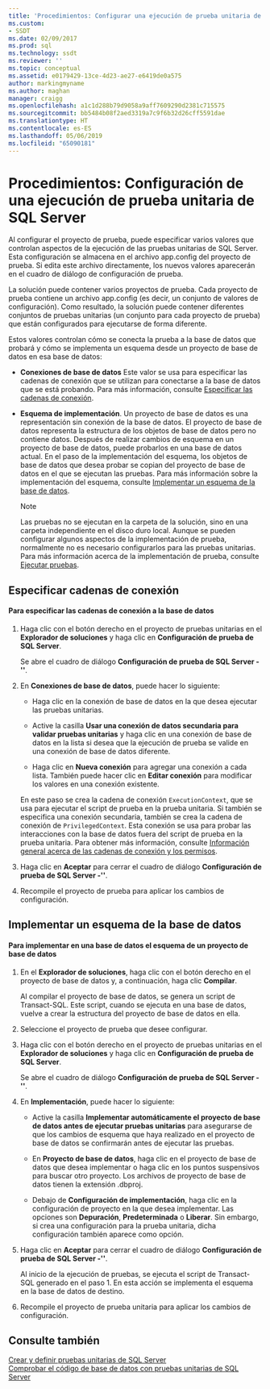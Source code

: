 ```yaml
---
title: 'Procedimientos: Configurar una ejecución de prueba unitaria de SQL Server | Microsoft Docs'
ms.custom:
- SSDT
ms.date: 02/09/2017
ms.prod: sql
ms.technology: ssdt
ms.reviewer: ''
ms.topic: conceptual
ms.assetid: e0179429-13ce-4d23-ae27-e6419de0a575
author: markingmyname
ms.author: maghan
manager: craigg
ms.openlocfilehash: a1c1d288b79d9058a9aff7609290d2381c715575
ms.sourcegitcommit: bb5484b08f2aed3319a7c9f6b32d26cff5591dae
ms.translationtype: HT
ms.contentlocale: es-ES
ms.lasthandoff: 05/06/2019
ms.locfileid: "65090181"
---
```

# <a name="how-to-configure-sql-server-unit-test-execution"></a>Procedimientos: Configuración de una ejecución de prueba unitaria de SQL Server
Al configurar el proyecto de prueba, puede especificar varios valores que controlan aspectos de la ejecución de las pruebas unitarias de SQL Server. Esta configuración se almacena en el archivo app.config del proyecto de prueba. Si edita este archivo directamente, los nuevos valores aparecerán en el cuadro de diálogo de configuración de prueba.  
  
La solución puede contener varios proyectos de prueba. Cada proyecto de prueba contiene un archivo app.config (es decir, un conjunto de valores de configuración). Como resultado, la solución puede contener diferentes conjuntos de pruebas unitarias (un conjunto para cada proyecto de prueba) que están configurados para ejecutarse de forma diferente.  
  
Estos valores controlan cómo se conecta la prueba a la base de datos que probará y cómo se implementa un esquema desde un proyecto de base de datos en esa base de datos:  
  
-   **Conexiones de base de datos** Este valor se usa para especificar las cadenas de conexión que se utilizan para conectarse a la base de datos que se está probando. Para más información, consulte [Especificar las cadenas de conexión](#SpecifyConnectionStrings).  
  
-   **Esquema de implementación**. Un proyecto de base de datos es una representación sin conexión de la base de datos. El proyecto de base de datos representa la estructura de los objetos de base de datos pero no contiene datos. Después de realizar cambios de esquema en un proyecto de base de datos, puede probarlos en una base de datos actual. En el paso de la implementación del esquema, los objetos de base de datos que desea probar se copian del proyecto de base de datos en el que se ejecutan las pruebas. Para más información sobre la implementación del esquema, consulte [Implementar un esquema de la base de datos](#DeployingDBSchema).  
  
    > [!NOTE]  
    > Las pruebas no se ejecutan en la carpeta de la solución, sino en una carpeta independiente en el disco duro local. Aunque se pueden configurar algunos aspectos de la implementación de prueba, normalmente no es necesario configurarlos para las pruebas unitarias. Para más información acerca de la implementación de prueba, consulte [Ejecutar pruebas](https://msdn.microsoft.com/library/dd286680(VS.100).aspx).  
  
## <a name="SpecifyConnectionStrings"></a>Especificar cadenas de conexión  
  
#### <a name="to-specify-database-connection-strings"></a>Para especificar las cadenas de conexión a la base de datos  
  
1.  Haga clic con el botón derecho en el proyecto de pruebas unitarias en el **Explorador de soluciones** y haga clic en **Configuración de prueba de SQL Server**.  
  
    Se abre el cuadro de diálogo **Configuración de prueba de SQL Server -'<projectname>'**.  
  
2.  En **Conexiones de base de datos**, puede hacer lo siguiente:  
  
    -   Haga clic en la conexión de base de datos en la que desea ejecutar las pruebas unitarias.  
  
    -   Active la casilla **Usar una conexión de datos secundaria para validar pruebas unitarias** y haga clic en una conexión de base de datos en la lista si desea que la ejecución de prueba se valide en una conexión de base de datos diferente.  
  
    -   Haga clic en **Nueva conexión** para agregar una conexión a cada lista. También puede hacer clic en **Editar conexión** para modificar los valores en una conexión existente.  
  
    En este paso se crea la cadena de conexión `ExecutionContext`, que se usa para ejecutar el script de prueba en la prueba unitaria. Si también se especifica una conexión secundaria, también se crea la cadena de conexión de `PrivilegedContext`. Esta conexión se usa para probar las interacciones con la base de datos fuera del script de prueba en la prueba unitaria. Para obtener más información, consulte [Información general acerca de las cadenas de conexión y los permisos](../ssdt/overview-of-connection-strings-and-permissions.md).  
  
3.  Haga clic en **Aceptar** para cerrar el cuadro de diálogo **Configuración de prueba de SQL Server -'<projectname>'**.  
  
4.  Recompile el proyecto de prueba para aplicar los cambios de configuración.  
  
## <a name="DeployingDBSchema"></a>Implementar un esquema de la base de datos  
  
#### <a name="to-deploy-to-a-database-the-schema-of-a-database-project"></a>Para implementar en una base de datos el esquema de un proyecto de base de datos  
  
1.  En el **Explorador de soluciones**, haga clic con el botón derecho en el proyecto de base de datos y, a continuación, haga clic **Compilar**.  
  
    Al compilar el proyecto de base de datos, se genera un script de Transact\-SQL. Este script, cuando se ejecuta en una base de datos, vuelve a crear la estructura del proyecto de base de datos en ella.  
  
2.  Seleccione el proyecto de prueba que desee configurar.  
  
3.  Haga clic con el botón derecho en el proyecto de pruebas unitarias en el **Explorador de soluciones** y haga clic en **Configuración de prueba de SQL Server**.  
  
    Se abre el cuadro de diálogo **Configuración de prueba de SQL Server -'<projectname>'**.  
  
4.  En **Implementación**, puede hacer lo siguiente:  
  
    -   Active la casilla **Implementar automáticamente el proyecto de base de datos antes de ejecutar pruebas unitarias** para asegurarse de que los cambios de esquema que haya realizado en el proyecto de base de datos se confirmarán antes de ejecutar las pruebas.  
  
    -   En **Proyecto de base de datos**, haga clic en el proyecto de base de datos que desea implementar o haga clic en los puntos suspensivos para buscar otro proyecto. Los archivos de proyecto de base de datos tienen la extensión .dbproj.  
  
    -   Debajo de **Configuración de implementación**, haga clic en la configuración de proyecto en la que desea implementar. Las opciones son **Depuración**, **Predeterminada** o **Liberar**. Sin embargo, si crea una configuración para la prueba unitaria, dicha configuración también aparece como opción.  
  
5.  Haga clic en **Aceptar** para cerrar el cuadro de diálogo **Configuración de prueba de SQL Server -'<projectname>'**.  
  
    Al inicio de la ejecución de pruebas, se ejecuta el script de Transact\-SQL generado en el paso 1. En esta acción se implementa el esquema en la base de datos de destino.  
  
6.  Recompile el proyecto de prueba unitaria para aplicar los cambios de configuración.  
  
## <a name="see-also"></a>Consulte también  
[Crear y definir pruebas unitarias de SQL Server](../ssdt/creating-and-defining-sql-server-unit-tests.md)  
[Comprobar el código de base de datos con pruebas unitarias de SQL Server](../ssdt/verifying-database-code-by-using-sql-server-unit-tests.md)  
  
